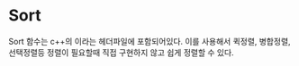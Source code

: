 #  Sort
Sort 함수는 c++의 <algorithm>이라는 헤더파일에 포함되어있다. 
이를 사용해서 퀵정렬, 병합정렬, 선택정렬등 정렬이 필요할때 직접 구현하지 않고 쉽게 정렬할 수 있다.

